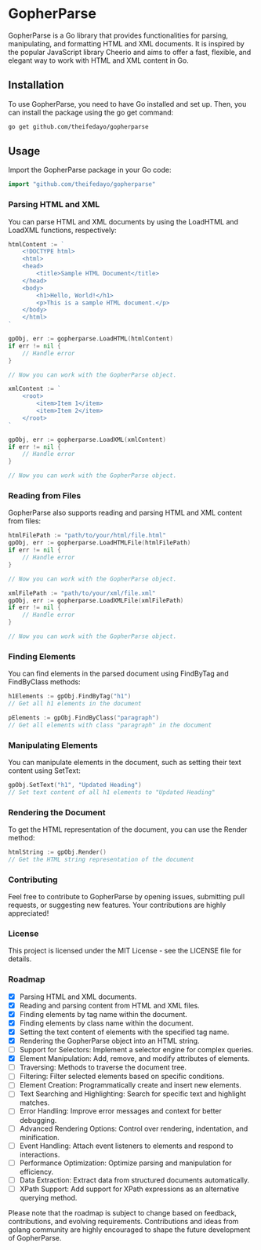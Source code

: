 # GopherParse

GopherParse is a Go library that provides functionalities for parsing, manipulating, and formatting HTML and XML documents. It is inspired by the popular JavaScript library Cheerio and aims to offer a fast, flexible, and elegant way to work with HTML and XML content in Go.

## Installation
To use GopherParse, you need to have Go installed and set up. Then, you can install the package using the go get command:

```bash
go get github.com/theifedayo/gopherparse
```

## Usage
Import the GopherParse package in your Go code:

```go
import "github.com/theifedayo/gopherparse"
```

### Parsing HTML and XML
You can parse HTML and XML documents by using the LoadHTML and LoadXML functions, respectively:

```go
htmlContent := `
	<!DOCTYPE html>
	<html>
	<head>
		<title>Sample HTML Document</title>
	</head>
	<body>
		<h1>Hello, World!</h1>
		<p>This is a sample HTML document.</p>
	</body>
	</html>
`

gpObj, err := gopherparse.LoadHTML(htmlContent)
if err != nil {
    // Handle error
}

// Now you can work with the GopherParse object.
```

```go
xmlContent := `
	<root>
		<item>Item 1</item>
		<item>Item 2</item>
	</root>
`

gpObj, err := gopherparse.LoadXML(xmlContent)
if err != nil {
    // Handle error
}

// Now you can work with the GopherParse object.
```

### Reading from Files
GopherParse also supports reading and parsing HTML and XML content from files:

```go
htmlFilePath := "path/to/your/html/file.html"
gpObj, err := gopherparse.LoadHTMLFile(htmlFilePath)
if err != nil {
    // Handle error
}

// Now you can work with the GopherParse object.
```

```go
xmlFilePath := "path/to/your/xml/file.xml"
gpObj, err := gopherparse.LoadXMLFile(xmlFilePath)
if err != nil {
    // Handle error
}

// Now you can work with the GopherParse object.
```

### Finding Elements
You can find elements in the parsed document using FindByTag and FindByClass methods:

```go
h1Elements := gpObj.FindByTag("h1")
// Get all h1 elements in the document

pElements := gpObj.FindByClass("paragraph")
// Get all elements with class "paragraph" in the document
```

### Manipulating Elements
You can manipulate elements in the document, such as setting their text content using SetText:

```go
gpObj.SetText("h1", "Updated Heading")
// Set text content of all h1 elements to "Updated Heading"
```

### Rendering the Document
To get the HTML representation of the document, you can use the Render method:

```go
htmlString := gpObj.Render()
// Get the HTML string representation of the document
```

### Contributing
Feel free to contribute to GopherParse by opening issues, submitting pull requests, or suggesting new features. Your contributions are highly appreciated!

### License
This project is licensed under the MIT License - see the LICENSE file for details.

### Roadmap
- [x] Parsing HTML and XML documents.
- [x] Reading and parsing content from HTML and XML files.
- [x] Finding elements by tag name within the document.
- [x] Finding elements by class name within the document.
- [x] Setting the text content of elements with the specified tag name.
- [x] Rendering the GopherParse object into an HTML string.
- [ ] Support for Selectors: Implement a selector engine for complex queries.
- [x] Element Manipulation: Add, remove, and modify attributes of elements.
- [ ] Traversing: Methods to traverse the document tree.
- [ ] Filtering: Filter selected elements based on specific conditions.
- [ ] Element Creation: Programmatically create and insert new elements.
- [ ] Text Searching and Highlighting: Search for specific text and highlight matches.
- [ ] Error Handling: Improve error messages and context for better debugging.
- [ ] Advanced Rendering Options: Control over rendering, indentation, and minification.
- [ ] Event Handling: Attach event listeners to elements and respond to interactions.
- [ ] Performance Optimization: Optimize parsing and manipulation for efficiency.
- [ ] Data Extraction: Extract data from structured documents automatically.
- [ ] XPath Support: Add support for XPath expressions as an alternative querying method.

Please note that the roadmap is subject to change based on feedback, contributions, and evolving requirements. Contributions and ideas from golang community are highly encouraged to shape the future development of GopherParse.





